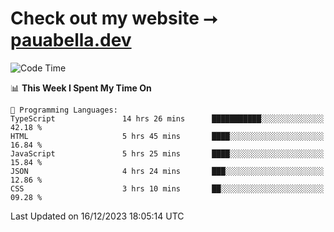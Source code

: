 # Check out my website ⭢ [pauabella.dev](https://pauabella.dev)

<!--START_SECTION:waka-->
![Code Time](http://img.shields.io/badge/Code%20Time-2%2C786%20hrs%2025%20mins-blue)

📊 **This Week I Spent My Time On** 

```text
💬 Programming Languages: 
TypeScript               14 hrs 26 mins      ███████████░░░░░░░░░░░░░░   42.18 % 
HTML                     5 hrs 45 mins       ████░░░░░░░░░░░░░░░░░░░░░   16.84 % 
JavaScript               5 hrs 25 mins       ████░░░░░░░░░░░░░░░░░░░░░   15.84 % 
JSON                     4 hrs 24 mins       ███░░░░░░░░░░░░░░░░░░░░░░   12.86 % 
CSS                      3 hrs 10 mins       ██░░░░░░░░░░░░░░░░░░░░░░░   09.28 % 
```


 Last Updated on 16/12/2023 18:05:14 UTC
<!--END_SECTION:waka-->
